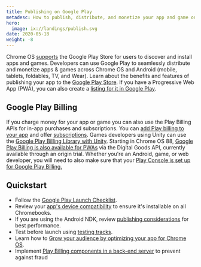 ```yaml
---
title: Publishing on Google Play
metadesc: How to publish, distribute, and monetize your app and game on Chrome OS.
hero:
  image: ix://landings/publish.svg
date: 2020-05-18
weight: -8
---
```


Chrome OS [supports](https://chrome.googleblog.com/2016/05/the-google-play-store-coming-to.html) the Google Play Store for users to discover and install apps and games. Developers can use Google Play to seamlessly distribute and monetize apps & games across Chrome OS and Android (mobile, tablets, foldables, TV, and Wear). Learn about the benefits and features of publishing your app to the [Google Play Store](https://developer.android.com/distribute/google-play). If you have a Progressive Web App (PWA), you can also create a [listing for it in Google Play](/{{locale.code}}/publish/pwa-in-play).

## Google Play Billing

If you charge money for your app or game you can also use the Play Billing APIs for in-app purchases and subscriptions. You can [add Play billing to your app](https://developer.android.com/google/play/billing/getting-ready) and offer [subscriptions](https://developer.android.com/google-play/guides/subscriptions). Games developers using Unity can use the [Google Play Billing Library with Unity](https://developer.android.com/google/play/billing/unity). Starting in Chrome OS 88, [Google Play Billing is also available for PWAs](/{{locale.code}}/publish/pwa-play-billing) via the Digital Goods API, currently available through an origin trial. Whether you're an Android, game, or web developer, you will need to also make sure that your [Play Console is set up for Google Play Billing.](/{{locale.code}}/publish/play-console-setup-for-billing)

## Quickstart

- Follow the [Google Play Launch Checklist](https://developer.android.com/distribute/best-practices/launch/launch-checklist).
- Review your [app's device compatibility](https://support.google.com/googleplay/android-developer/answer/7353455) to ensure it's installable on all Chromebooks.
- If you are using the Android NDK, review [publishing considerations](/{{locale.code}}/games/optimizing-games-publishing) for best performance.
- Test before launch using [testing tracks](https://developer.android.com/distribute/best-practices/launch/test-tracks).
- Learn how to [Grow your audience by optimizing your app for Chrome OS](https://playacademy.exceedlms.com/student/activity/19745-grow-your-audience-by-optimizing-your-app-for-chrome-os).
- Implement [Play Billing components in a back-end server](/{{locale.code}}/publish/play-billing-backend) to prevent against fraud
